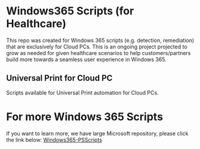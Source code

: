 # Windows365 Scripts (for Healthcare)

This repo was created for Windows 365 scripts (e.g. detection, remediation) that are exclusively for Cloud PCs.
This is an ongoing project projected to grow as needed for given healthcare scenarios to help customers/partners build more towards a seamless user experience in Windows 365.

## Universal Print for Cloud PC

Scripts available for Universal Print automation for Cloud PCs.

# For more Windows 365 Scripts

If you want to learn more, we have large Microsoft repository, please click the link below:
[Windows365-PSScripts](https://github.com/microsoft/Windows365-PSScripts/)
